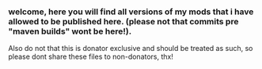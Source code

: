 ### welcome, here you will find all versions of my mods that i have allowed to be published here. (please not that commits pre "maven builds" wont be here!). 
Also do not that this is donator exclusive and should be treated as such, so please dont share these files to non-donators, thx!
